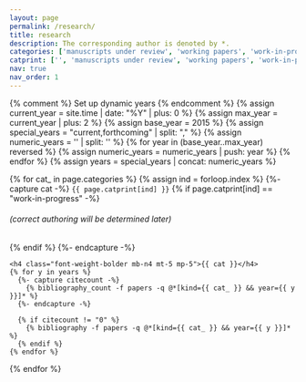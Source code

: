 ```yaml
---
layout: page
permalink: /research/
title: research
description: The corresponding author is denoted by *. 
categories: ['manuscripts under review', 'working papers', 'work-in-progress', 'publications']
catprint: ['', 'manuscripts under review', 'working papers', 'work-in-progress', 'publications']
nav: true
nav_order: 1
---
```


<div class="publications">

  {% comment %} Set up dynamic years {% endcomment %}
  {% assign current_year = site.time | date: "%Y" | plus: 0 %}
  {% assign max_year = current_year | plus: 2 %}
  {% assign base_year = 2015 %}
  {% assign special_years = "current,forthcoming" | split: "," %}
  {% assign numeric_years = '' | split: '' %}
  {% for year in (base_year..max_year) reversed %}
    {% assign numeric_years = numeric_years | push: year %}
  {% endfor %}
  {% assign years = special_years | concat: numeric_years %}

  {% for cat_ in page.categories  %}
    {% assign ind = forloop.index %}
    {%- capture cat -%}
    <code>{{ page.catprint[ind] }}</code>
    {% if page.catprint[ind] == "work-in-progress" -%}
        <h6 class="mb-n4 mt-3 pt-2 mp-5">(correct authoring will be determined later)</h6>
    {% endif %}
    {%- endcapture -%}
    
    <h4 class="font-weight-bolder mb-n4 mt-5 mp-5">{{ cat }}</h4>
    {% for y in years %}
      {%- capture citecount -%}
        {% bibliography_count -f papers -q @*[kind={{ cat_ }} && year={{ y }}]* %}
      {%- endcapture -%}
  
      {% if citecount != "0" %}  
        {% bibliography -f papers -q @*[kind={{ cat_ }} && year={{ y }}]* %}
      {% endif %}
    {% endfor %}
  {% endfor %}

</div>